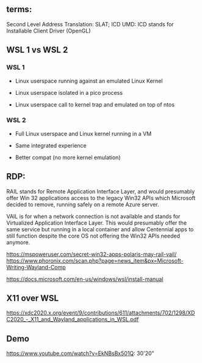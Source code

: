 
## terms:
Second Level Address Translation: SLAT;
ICD UMD:
ICD stands for Installable Client Driver (OpenGL)

## WSL 1 vs WSL 2

### WSL 1

- Linux userspace running against an emulated Linux Kernel

- Linux userspace isolated in a pico process

- Linux userspace call to kernel trap and emulated on top of ntos

###  WSL 2

- Full Linux userspace and Linux kernel running in a VM

- Same integrated experience

- Better compat (no more kernel emulation)


## RDP:

RAIL stands for Remote Application Interface Layer, and would presumably offer Win 32 applications access to the legacy Win32 APIs which Microsoft decided to remove, running safely on a remote Azure server.

VAIL is for when a network connection is not available and stands for  Virtualized Application Interface Layer. This would presumably offer the same service but running in a local container and allow Centennial apps to still function despite the core OS not offering the Win32 APIs needed anymore.

https://mspoweruser.com/secret-win32-apps-polaris-may-rail-vail/
https://www.phoronix.com/scan.php?page=news_item&px=Microsoft-Writing-Wayland-Comp


https://docs.microsoft.com/en-us/windows/wsl/install-manual



## X11 over WSL
https://xdc2020.x.org/event/9/contributions/611/attachments/702/1298/XDC2020_-_X11_and_Wayland_applications_in_WSL.pdf





## Demo

https://www.youtube.com/watch?v=EkNBsBx501Q: 30'20"


